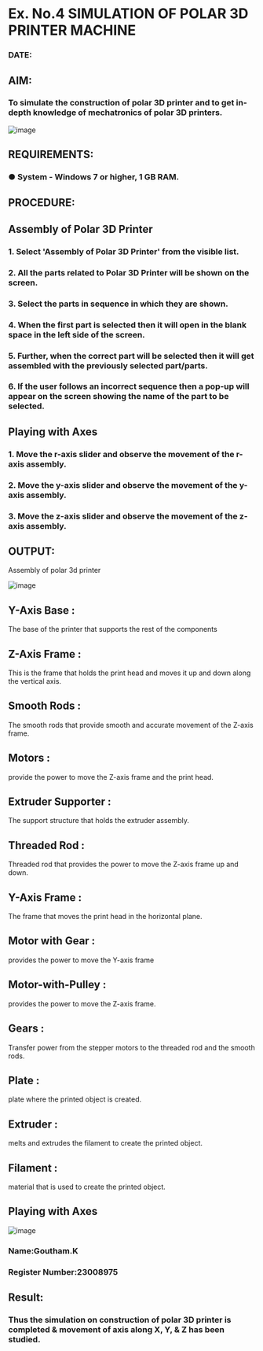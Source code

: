# Ex. No.4 SIMULATION OF POLAR 3D PRINTER MACHINE

### DATE: 

## AIM:
### To simulate the construction of polar 3D printer and to get in-depth knowledge of mechatronics of polar 3D printers.

![image](https://github.com/Sellakumar1987/Ex.-No.-4---SIMULATION-OF-POLAR-3D-PRINTER-MACHINE/assets/113594316/b551f195-9877-49a2-99bb-a9efcfb3381a)

## REQUIREMENTS:
### ●	System - Windows 7 or higher, 1 GB RAM.

## PROCEDURE:

## Assembly of Polar 3D Printer
### 1.	Select 'Assembly of Polar 3D Printer' from the visible list.
### 2.	All the parts related to Polar 3D Printer will be shown on the screen.
### 3.	Select the parts in sequence in which they are shown.
### 4.	When the first part is selected then it will open in the blank space in the left side of the screen.
### 5.	Further, when the correct part will be selected then it will get assembled with the previously selected part/parts.
### 6.	If the user follows an incorrect sequence then a pop-up will appear on the screen showing the name of the part to be selected.

## Playing with Axes
### 1.	Move the r-axis slider and observe the movement of the r-axis assembly.
### 2.	Move the y-axis slider and observe the movement of the y-axis assembly.
### 3.	Move the z-axis slider and observe the movement of the z-axis assembly.

## OUTPUT:
Assembly of polar 3d printer

![image](https://github.com/Goutham2306/Ex.-No.-4---SIMULATION-OF-POLAR-3D-PRINTER-MACHINE/assets/138971154/809880c9-3c13-4d16-8804-43a3f47a8055)

## Y-Axis Base :
The base of the printer that supports the rest of the components
## Z-Axis Frame :
This is the frame that holds the print head and moves it up and down along the vertical axis.
## Smooth Rods :
The smooth rods that provide smooth and accurate movement of the Z-axis frame.
## Motors :
provide the power to move the Z-axis frame and the print head.
## Extruder Supporter :
The support structure that holds the extruder assembly.
## Threaded Rod :
Threaded rod that provides the power to move the Z-axis frame up and down.
## Y-Axis Frame :
The frame that moves the print head in the horizontal plane.
## Motor with Gear :
provides the power to move the Y-axis frame
## Motor-with-Pulley :
provides the power to move the Z-axis frame.
## Gears :
Transfer power from the stepper motors to the threaded rod and the smooth rods.
## Plate :
plate where the printed object is created.
## Extruder :
melts and extrudes the filament to create the printed object.
## Filament :
material that is used to create the printed object.
## Playing with Axes

![image](https://github.com/Goutham2306/Ex.-No.-4---SIMULATION-OF-POLAR-3D-PRINTER-MACHINE/assets/138971154/50cd3bde-52d0-43d6-a19b-5f3c9387d0ca)


### Name:Goutham.K
### Register Number:23008975

## Result: 
### Thus the simulation on construction of polar 3D printer is completed & movement of axis along X, Y, & Z has been studied.
